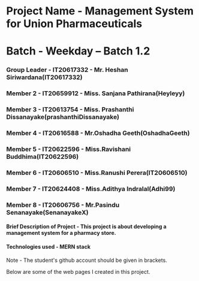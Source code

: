 # Project Name - Management System for Union Pharmaceuticals
# Batch - Weekday – Batch 1.2                                                                                            
### Group Leader - IT20617332 - Mr. Heshan Siriwardana(IT20617332)
### Member 2 - IT20659912 - Miss. Sanjana Pathirana(Heyleyy)
### Member 3 - IT20613754 - Miss. Prashanthi Dissanayake(prashanthiDissanayake)
### Member 4 - IT20616588 - Mr.Oshadha Geeth(OshadhaGeeth)
### Member 5 - IT20622596 - Miss.Ravishani Buddhima(IT20622596)
### Member 6 - IT20606510 - Miss.Ranushi Perera(IT20606510)
### Member 7 - IT20624408 - Miss.Adithya Indralal(Adhi99)
### Member 8 - IT20606756 - Mr.Pasindu Senanayake(SenanayakeX)

#### Brief Description of Project - This project is about developing a management system for a pharmacy store.
#### Technologies used - MERN stack

Note - The student's github account should be given in brackets. 

Below are some of the web pages I created in this project.
